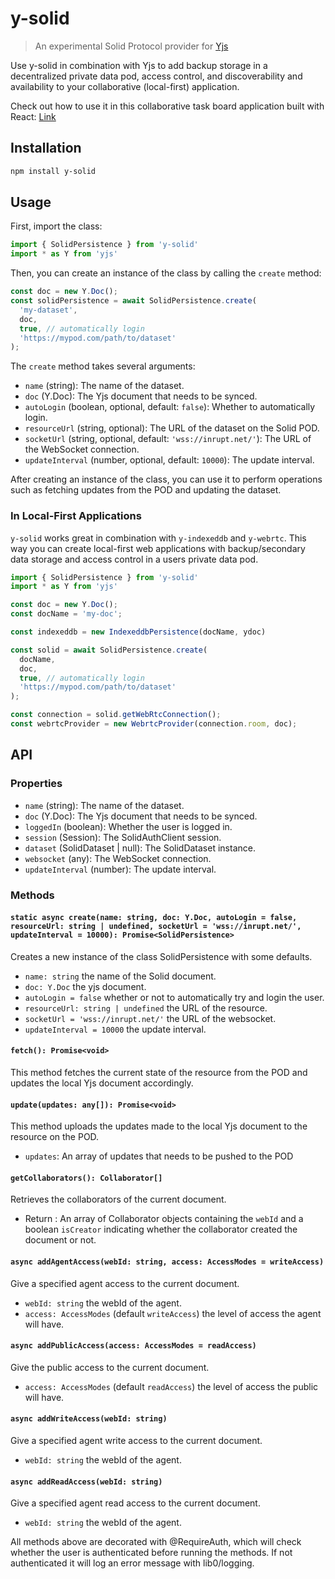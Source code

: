 # y-solid

> An experimental Solid Protocol provider for [Yjs](https://github.com/yjs/yjs)

Use y-solid in combination with Yjs to add backup storage in a decentralized private data pod, access control, and discoverability and availability to your collaborative (local-first) application.

Check out how to use it in this collaborative task board application built with React: [Link](https://github.com/JonnysCode/y-solid-sample-app)

## Installation

```sh
npm install y-solid
```

## Usage

First, import the class:

```js
import { SolidPersistence } from 'y-solid'
import * as Y from 'yjs'
```

Then, you can create an instance of the class by calling the `create` method:

```js
const doc = new Y.Doc();
const solidPersistence = await SolidPersistence.create(
  'my-dataset',
  doc,
  true, // automatically login
  'https://mypod.com/path/to/dataset'
);
```

The `create` method takes several arguments:

- `name` (string): The name of the dataset.
- `doc` (Y.Doc): The Yjs document that needs to be synced.
- `autoLogin` (boolean, optional, default: `false`): Whether to automatically login.
- `resourceUrl` (string, optional): The URL of the dataset on the Solid POD.
- `socketUrl` (string, optional, default: `'wss://inrupt.net/'`): The URL of the WebSocket connection.
- `updateInterval` (number, optional, default: `10000`): The update interval.

After creating an instance of the class, you can use it to perform operations such as fetching updates from the POD and updating the dataset.

### In Local-First Applications

`y-solid` works great in combination with `y-indexeddb` and `y-webrtc`. This way you can create local-first web applications with backup/secondary data storage and access control in a users private data pod.

```js
import { SolidPersistence } from 'y-solid'
import * as Y from 'yjs'

const doc = new Y.Doc();
const docName = 'my-doc';

const indexeddb = new IndexeddbPersistence(docName, ydoc)

const solid = await SolidPersistence.create(
  docName,
  doc,
  true, // automatically login
  'https://mypod.com/path/to/dataset'
);

const connection = solid.getWebRtcConnection();
const webrtcProvider = new WebrtcProvider(connection.room, doc);
```

## API

### Properties

- `name` (string): The name of the dataset.
- `doc` (Y.Doc): The Yjs document that needs to be synced.
- `loggedIn` (boolean): Whether the user is logged in.
- `session` (Session): The SolidAuthClient session.
- `dataset` (SolidDataset | null): The SolidDataset instance.
- `websocket` (any): The WebSocket connection.
- `updateInterval` (number): The update interval.

### Methods

#### `static async create(name: string, doc: Y.Doc, autoLogin = false, resourceUrl: string | undefined, socketUrl = 'wss://inrupt.net/', updateInterval = 10000): Promise<SolidPersistence>`

Creates a new instance of the class SolidPersistence with some defaults.

- `name: string` the name of the Solid document.
- `doc: Y.Doc` the yjs document.
- `autoLogin = false` whether or not to automatically try and login the user.
- `resourceUrl: string | undefined` the URL of the resource.
- `socketUrl = 'wss://inrupt.net/'` the URL of the websocket.
- `updateInterval = 10000` the update interval.

#### `fetch(): Promise<void>`

This method fetches the current state of the resource from the POD and updates the local Yjs document accordingly.

#### `update(updates: any[]): Promise<void>`

This method uploads the updates made to the local Yjs document to the resource on the POD.

- `updates`: An array of updates that needs to be pushed to the POD

#### `getCollaborators(): Collaborator[]`

Retrieves the collaborators of the current document.

- Return : An array of Collaborator objects containing the `webId` and a boolean `isCreator` indicating whether the collaborator created the document or not.

#### `async addAgentAccess(webId: string, access: AccessModes = writeAccess)`

Give a specified agent access to the current document.

- `webId: string` the webId of the agent.
- `access: AccessModes` (default `writeAccess`) the level of access the agent will have.

#### `async addPublicAccess(access: AccessModes = readAccess)`

Give the public access to the current document.

- `access: AccessModes` (default `readAccess`) the level of access the public will have.

#### `async addWriteAccess(webId: string)`

Give a specified agent write access to the current document.

- `webId: string` the webId of the agent.

#### `async addReadAccess(webId: string)`

Give a specified agent read access to the current document.

- `webId: string` the webId of the agent.

All methods above are decorated with @RequireAuth, which will check whether the user is authenticated before running the methods. If not authenticated it will log an error message with lib0/logging.
